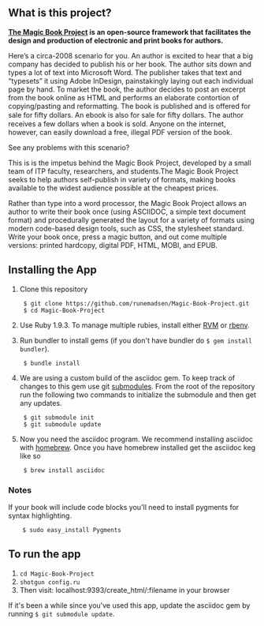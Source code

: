 ## What is this project?

**[The Magic Book Project](https://github.com/runemadsen/Magic-Book-Project) is an open-source framework that facilitates the design and production of electronic and print books for authors.**

Here’s a circa-2008 scenario for you.  An author is excited to hear that a big company has decided to publish his or her book. The author sits down and types a lot of text into Microsoft Word.  The publisher takes that text and “typesets” it using Adobe InDesign, painstakingly laying out each individual page by hand. To market the book, the author decides to post an 
excerpt from the book online as HTML and performs an elaborate contortion of copying/pasting and reformatting.   The book is published and is offered for sale for fifty dollars.  An ebook is also for sale for ﬁfty dollars.  The author receives a few dollars when a book is sold.  Anyone on the internet, however, can easily download a free, illegal PDF version of the book.

See any problems with this scenario?

This is is the impetus behind the Magic Book Project, developed by a small team of ITP faculty, researchers, and students.The Magic Book Project seeks to help authors self-publish in variety of formats, making books available to the widest audience possible at the cheapest prices.

Rather than type into a word processor, the Magic Book Project allows an author to write their book once (using ASCIIDOC, a simple text document format) and procedurally generated the layout for a variety of formats using modern code-based design tools, such as CSS, the stylesheet standard.   Write your book once, press a magic button, and out come multiple versions: printed hardcopy, digital PDF, HTML, MOBI, and EPUB.


## Installing the App

1. Clone this repository

        $ git clone https://github.com/runemadsen/Magic-Book-Project.git
        $ cd Magic-Book-Project

2. Use Ruby 1.9.3. To manage multiple rubies, install either [RVM](https://rvm.io//) or [rbenv](https://github.com/sstephenson/rbenv).
3. Run bundler to install gems (if you don't have bundler do `$ gem install bundler`).

        $ bundle install

4. We are using a custom build of the asciidoc gem. To keep track of changes to
this gem use git [submodules](http://git-scm.com/book/en/Git-Tools-Submodules).
From the root of the repository run the following two commands to initialize
the submodule and then get any updates.

        $ git submodule init
        $ git submodule update

5. Now you need the asciidoc program. We recommend installing asciidoc with
[homebrew](http://mxcl.github.com/homebrew/). Once you have homebrew installed
get the asciidoc keg like so

        $ brew install asciidoc

### Notes

If your book will include code blocks you'll need to install pygments for
syntax highlighting.

        $ sudo easy_install Pygments

## To run the app

1. `cd Magic-Book-Project`
2. `shotgun config.ru`
3. Then visit: localhost:9393/create_html/:filename in your browser

If it's been a while since you've used this app, update the asciidoc gem by
running `$ git submodule update`.
